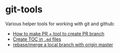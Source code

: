 # git-tools

Various helper tools for working with git and github:

* [How to make PR + tool to create PR branch](./how-to-make-pr/)
* [Create TOC in `.md` files](./github-markdown-toc/)
* [rebase/merge a local branch with origin master](./git-rebase/)

